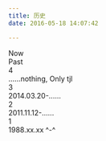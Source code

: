 ```yaml
---
title: 历史
date: 2016-05-18 14:07:42

---
```


<section id="process"><div class="container"><div class="row"><div class="col-xs-12 col-sm-12 col-md-8 col-md-offset-2"><div class="timeline-centered"><div class="line"></div><div class="present">Now</div><div class="dot_tp"></div><div class="born">Past</div><div class="dot_bt"></div>
<div class="timeline-entry"><div class="timeline-entry-inner"><div data-wow-delay="0.2s" class="timeline-icon wow fadeInUp"><span class="number">4</span></div><div data-wow-delay="0.2s" class="timeline-label wow fadeInUp"><span class="word">......nothing, Only tjl</span></div></div></div><div class="timeline-entry"><div class="timeline-entry-inner"><div data-wow-delay="0.2s" class="timeline-icon wow fadeInUp"><span class="number">3</span></div><div data-wow-delay="0.2s" class="timeline-label wow fadeInUp"><span class="word">2014.03.20-......</span></div></div></div><div class="timeline-entry"><div class="timeline-entry-inner"><div data-wow-delay="0.2s" class="timeline-icon wow fadeInUp"><span class="number">2</span></div><div data-wow-delay="0.2s" class="timeline-label wow fadeInUp"><span class="word">2011.11.12-......</span></div></div></div><div class="timeline-entry"><div class="timeline-entry-inner"><div data-wow-delay="0.2s" class="timeline-icon wow fadeInUp"><span class="number">1</span></div><div data-wow-delay="0.2s" class="timeline-label wow fadeInUp"><span class="word">1988.xx.xx ^-^</span></div></div></div></div></div></div></div></section>

